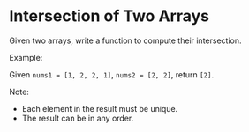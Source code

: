 # Intersection of Two Arrays

Given two arrays, write a function to compute their intersection.

Example:

Given `nums1 = [1, 2, 2, 1]`, `nums2 = [2, 2]`, return `[2]`.

Note:

- Each element in the result must be unique.
- The result can be in any order.